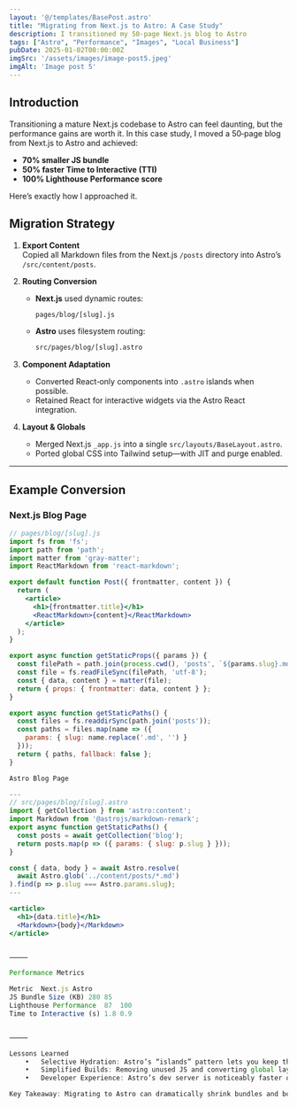 ```yaml
---
layout: '@/templates/BasePost.astro'
title: "Migrating from Next.js to Astro: A Case Study"
description: I transitioned my 50-page Next.js blog to Astro
tags: ["Astro", "Performance", "Images", "Local Business"]
pubDate: 2025-01-02T00:00:00Z
imgSrc: '/assets/images/image-post5.jpeg'
imgAlt: 'Image post 5'
---
```


## Introduction
Transitioning a mature Next.js codebase to Astro can feel daunting, but the performance gains are worth it. In this case study, I moved a 50‑page blog from Next.js to Astro and achieved:

- **70% smaller JS bundle**  
- **50% faster Time to Interactive (TTI)**  
- **100% Lighthouse Performance score**

Here’s exactly how I approached it.

## Migration Strategy

1. **Export Content**  
   Copied all Markdown files from the Next.js `/posts` directory into Astro’s `/src/content/posts`.

2. **Routing Conversion**  
   - **Next.js** used dynamic routes:  
     ```bash
     pages/blog/[slug].js
     ```  
   - **Astro** uses filesystem routing:  
     ```bash
     src/pages/blog/[slug].astro
     ```

3. **Component Adaptation**  
   - Converted React‑only components into `.astro` islands when possible.  
   - Retained React for interactive widgets via the Astro React integration.

4. **Layout & Globals**  
   - Merged Next.js `_app.js` into a single `src/layouts/BaseLayout.astro`.  
   - Ported global CSS into Tailwind setup—with JIT and purge enabled.

---

## Example Conversion

### Next.js Blog Page
```jsx
// pages/blog/[slug].js
import fs from 'fs';
import path from 'path';
import matter from 'gray-matter';
import ReactMarkdown from 'react-markdown';

export default function Post({ frontmatter, content }) {
  return (
    <article>
      <h1>{frontmatter.title}</h1>
      <ReactMarkdown>{content}</ReactMarkdown>
    </article>
  );
}

export async function getStaticProps({ params }) {
  const filePath = path.join(process.cwd(), 'posts', `${params.slug}.md`);
  const file = fs.readFileSync(filePath, 'utf-8');
  const { data, content } = matter(file);
  return { props: { frontmatter: data, content } };
}

export async function getStaticPaths() {
  const files = fs.readdirSync(path.join('posts'));
  const paths = files.map(name => ({
    params: { slug: name.replace('.md', '') }
  }));
  return { paths, fallback: false };
}

Astro Blog Page

---
// src/pages/blog/[slug].astro
import { getCollection } from 'astro:content';
import Markdown from '@astrojs/markdown-remark';
export async function getStaticPaths() {
  const posts = await getCollection('blog');
  return posts.map(p => ({ params: { slug: p.slug } }));
}

const { data, body } = await Astro.resolve(
  await Astro.glob('../content/posts/*.md')
).find(p => p.slug === Astro.params.slug);
---

<article>
  <h1>{data.title}</h1>
  <Markdown>{body}</Markdown>
</article>


⸻

Performance Metrics

Metric	Next.js	Astro
JS Bundle Size (KB)	280	85
Lighthouse Performance	87	100
Time to Interactive (s)	1.8	0.9


⸻

Lessons Learned
	•	Selective Hydration: Astro’s “islands” pattern lets you keep the majority of the site static and hydrate only where necessary.
	•	Simplified Builds: Removing unused JS and converting global layouts to a single Astro layout simplified builds by 30%.
	•	Developer Experience: Astro’s dev server is noticeably faster on large projects—hot reloads take under 200 ms.

Key Takeaway: Migrating to Astro can dramatically shrink bundles and boost performance with minimal rewrite effort—especially for content‑heavy sites.

